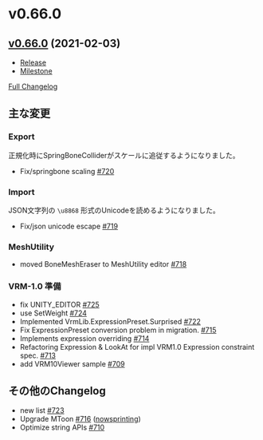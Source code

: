 # v0.66.0

## [v0.66.0](https://github.com/matonnet/UniVRM/tree/v0.66.0) (2021-02-03)

* [Release](https://github.com/matonnet/UniVRM/releases/tag/v0.66.0)
* [Milestone](https://github.com/matonnet/UniVRM/milestone/26?closed=1)

[Full Changelog](https://github.com/matonnet/UniVRM/compare/v0.65.3...v0.66.0)

## 主な変更

### Export
正規化時にSpringBoneColliderがスケールに追従するようになりました。

- Fix/springbone scaling [\#720](https://github.com/matonnet/UniVRM/pull/720)

### Import
JSON文字列の `\u8868` 形式のUnicodeを読めるようになりました。

- Fix/json unicode escape [\#719](https://github.com/matonnet/UniVRM/pull/719)

### MeshUtility

- moved BoneMeshEraser to MeshUtility editor [\#718](https://github.com/matonnet/UniVRM/pull/718)

### VRM-1.0 準備

- fix UNITY_EDITOR [\#725](https://github.com/matonnet/UniVRM/pull/725)
- use SetWeight [\#724](https://github.com/matonnet/UniVRM/pull/724)
- Implemented VrmLib.ExpressionPreset.Surprised [\#722](https://github.com/matonnet/UniVRM/pull/722)
- Fix ExpressionPreset conversion problem in migration. [\#715](https://github.com/matonnet/UniVRM/pull/715)
- Implements expression overriding [\#714](https://github.com/matonnet/UniVRM/pull/714)
- Refactoring Expression & LookAt for impl VRM1.0 Expression constraint spec. [\#713](https://github.com/matonnet/UniVRM/pull/713)
- add VRM10Viewer sample [\#709](https://github.com/matonnet/UniVRM/pull/709)

## その他のChangelog

- new list [\#723](https://github.com/matonnet/UniVRM/pull/723)
- Upgrade MToon [\#716](https://github.com/matonnet/UniVRM/pull/716) ([nowsprinting](https://github.com/nowsprinting))
- Optimize string APIs [\#710](https://github.com/matonnet/UniVRM/pull/710)
